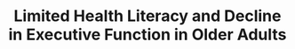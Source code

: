 ---
name: "Limited Health Literacy And Decline"
title: "Limited Health Literacy and Decline in Executive Function in Older Adults"
project: "Computer Agents to Promote Walking in Older Adults with Low Health Literacy"
event: "Journal of Health Communication, 18(Suppl 1): 143-157"
authors:
- name: "Sequeira, S."
- name: "Eggermont, L."
- name: "Silliman, R."
- name: "Bickmore, T."
- name: "Henault, L."
- name: "Winter, M."
- name: "Cheng, D."
- name: "Nelson, K."
- name: "Paasche-Orlow, M."
year: 2013
resources: null
external_url: null
draft: false 
headless: true
---